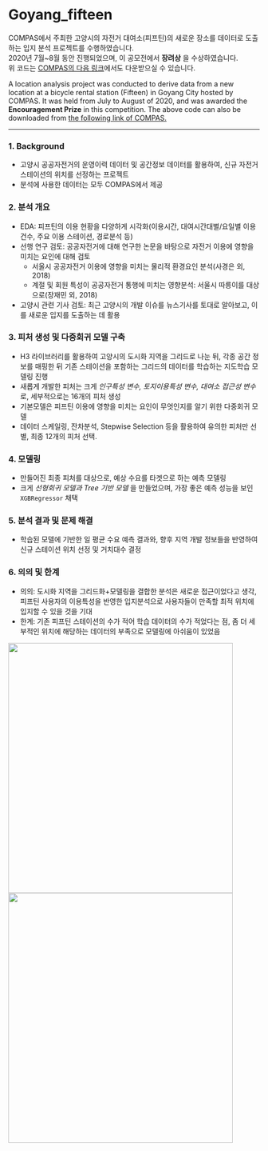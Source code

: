 # Goyang_fifteen
COMPAS에서 주최한 고양시의 자전거 대여소(피프틴)의 새로운 장소를 데이터로 도출하는 입지 분석 프로젝트를 수행하였습니다.  
2020년 7월~8월 동안 진행되었으며, 이 공모전에서 __장려상__ 을 수상하였습니다.  
위 코드는 [COMPAS의 다음 링크](https://compas.lh.or.kr/subj/past/code?subjNo=SBJ_2007_001&teamNo=590)에서도 다운받으실 수 있습니다.

A location analysis project was conducted to derive data from a new location at a bicycle rental station (Fifteen) in Goyang City hosted by COMPAS.
It was held from July to August of 2020, and was awarded the __Encouragement Prize__ in this competition.
The above code can also be downloaded from [the following link of COMPAS.](https://compas.lh.or.kr/subj/past/code?subjNo=SBJ_2007_001&teamNo=590)

---
### 1. Background
- 고양시 공공자전거의 운영이력 데이터 및 공간정보 데이터를 활용하여, 신규 자전거 스테이션의 위치를 선정하는 프로젝트 
- 분석에 사용한 데이터는 모두 COMPAS에서 제공
### 2. 분석 개요
- EDA: 피프틴의 이용 현황을 다양하게 시각화(이용시간, 대여시간대별/요일별 이용건수, 주요 이용 스테이션, 경로분석 등)
- 선행 연구 검토: 공공자전거에 대해 연구한 논문을 바탕으로 자전거 이용에 영향을 미치는 요인에 대해 검토
  - 서울시 공공자전거 이용에 영향을 미치는 물리적 환경요인 분석(사경은 외, 2018)
  - 계절 및 회원 특성이 공공자전거 통행에 미치는 영향분석: 서울시 따릉이를 대상으로(장재민 외, 2018)
- 고양시 관련 기사 검토: 최근 고양시의 개발 이슈를 뉴스기사를 토대로 알아보고, 이를 새로운 입지를 도출하는 데 활용
### 3. 피처 생성 및 다중회귀 모델 구축
- H3 라이브러리를 활용하여 고양시의 도시화 지역을 그리드로 나눈 뒤, 각종 공간 정보를 매핑한 뒤 기존 스테이션을 포함하는 그리드의 데이터를 학습하는 지도학습 모델링 진행
- 새롭게 개발한 피처는 크게 _인구특성 변수, 토지이용특성 변수, 대여소 접근성 변수_ 로, 세부적으로는 16개의 피처 생성 
- 기본모델은 피프틴 이용에 영향을 미치는 요인이 무엇인지를 알기 위한 다중회귀 모델
- 데이터 스케일링, 잔차분석, Stepwise Selection 등을 활용하여 유의한 피처만 선별, 최종 12개의 피처 선택. 
### 4. 모델링
- 만들어진 최종 피처를 대상으로, 예상 수요를 타겟으로 하는 예측 모델링 
- 크게 _선형회귀 모델과 Tree 기반 모델_ 을 만들었으며, 가장 좋은 예측 성능을 보인 `XGBRegressor` 채택 
### 5. 분석 결과 및 문제 해결 
- 학습된 모델에 기반한 일 평균 수요 예측 결과와, 향후 지역 개발 정보들을 반영하여 신규 스테이션 위치 선정 및 거치대수 결정 
### 6. 의의 및 한계
- 의의: 도시화 지역을 그리드화+모델링을 결합한 분석은 새로운 접근이었다고 생각, 피프틴 사용자의 이용특성을 반영한 입지분석으로 사용자들이 만족할 최적 위치에 입지할 수 있을 것을 기대
- 한계: 기존 피프틴 스테이션의 수가 적어 학습 데이터의 수가 적었다는 점, 좀 더 세부적인 위치에 해당하는 데이터의 부족으로 모델링에 아쉬움이 있었음

<img src=https://user-images.githubusercontent.com/48719168/111165057-f6390580-85e1-11eb-9000-25b8f7ace710.jpg  width="450" height="500"> <img src=https://user-images.githubusercontent.com/48719168/111272769-61341c00-8676-11eb-8394-5edf477f6487.jpg  width="450" height="500">
